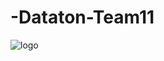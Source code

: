 # -Dataton-Team11
![logo](https://github.com/PavelSofronitskii/Dataton-Team11/blob/main/images/logo.jpg)
